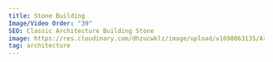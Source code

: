 ```yaml
---
title: Stone Building
Image/Video Order: "39"
SEO: Classic Architecture Building Stone
image: https://res.cloudinary.com/dhzucwklz/image/upload/v1698063135/Architecture/DSC_3020_qe249z.jpg
tag: architecture
---
```


